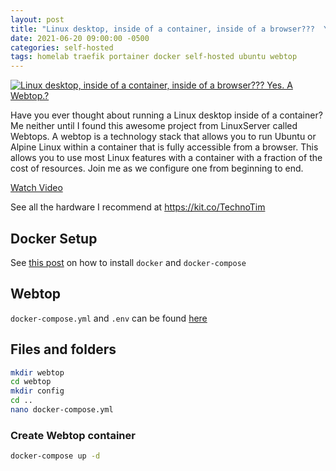 ```yaml
---
layout: post
title: "Linux desktop, inside of a container, inside of a browser???  Yes. A Webtop."
date: 2021-06-20 09:00:00 -0500
categories: self-hosted
tags: homelab traefik portainer docker self-hosted ubuntu webtop
---
```


[![Linux desktop, inside of a container, inside of a browser???  Yes. A Webtop.?](https://img.youtube.com/vi/Gd9bvdkIXOQ/0.jpg)](https://www.youtube.com/watch?v=Gd9bvdkIXOQ "Linux desktop, inside of a container, inside of a browser???  Yes. A Webtop.?")

Have you ever thought about running a Linux desktop inside of a container?  Me neither until I found this awesome project from LinuxServer called Webtops.  A webtop is a technology stack that allows you to run Ubuntu or Alpine Linux within a container that is fully accessible from a browser.  This allows you to use most Linux features with a container with a fraction of the cost of resources.  Join me as we configure one from beginning to end.

[Watch Video](https://www.youtube.com/watch?v=Gd9bvdkIXOQ)

See all the hardware I recommend at <https://kit.co/TechnoTim>

## Docker Setup

See [this post](https://docs.technotim.live/posts/docker-compose-install/) on how to install `docker` and `docker-compose`

## Webtop

`docker-compose.yml` and `.env` can be found [here](https://github.com/techno-tim/techno-tim.github.io/tree/master/reference_files/webtop-container/)

## Files and folders

```bash
mkdir webtop
cd webtop
mkdir config
cd ..
nano docker-compose.yml
```

### Create Webtop container

```bash
docker-compose up -d
```
